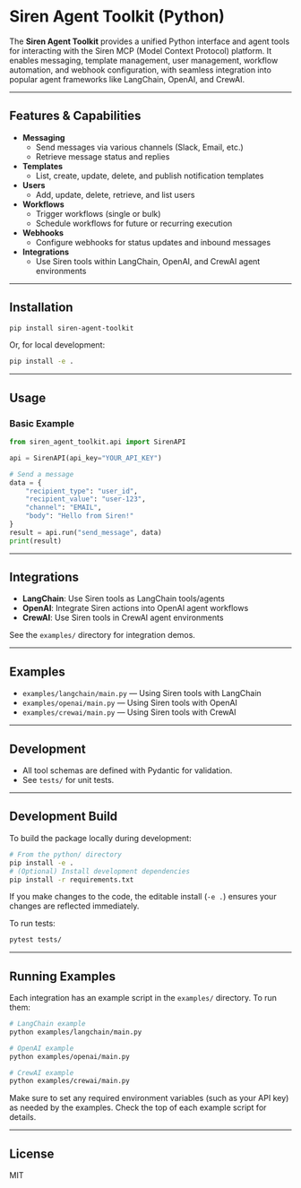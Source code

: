# Siren Agent Toolkit (Python)

The **Siren Agent Toolkit** provides a unified Python interface and agent tools for interacting with the Siren MCP (Model Context Protocol) platform. It enables messaging, template management, user management, workflow automation, and webhook configuration, with seamless integration into popular agent frameworks like LangChain, OpenAI, and CrewAI.

---

## Features & Capabilities

- **Messaging**
  - Send messages via various channels (Slack, Email, etc.)
  - Retrieve message status and replies
- **Templates**
  - List, create, update, delete, and publish notification templates
- **Users**
  - Add, update, delete, retrieve, and list users
- **Workflows**
  - Trigger workflows (single or bulk)
  - Schedule workflows for future or recurring execution
- **Webhooks**
  - Configure webhooks for status updates and inbound messages
- **Integrations**
  - Use Siren tools within LangChain, OpenAI, and CrewAI agent environments

---

## Installation

```bash
pip install siren-agent-toolkit
```

Or, for local development:

```bash
pip install -e .
```

---

## Usage

### Basic Example

```python
from siren_agent_toolkit.api import SirenAPI

api = SirenAPI(api_key="YOUR_API_KEY")

# Send a message
data = {
    "recipient_type": "user_id",
    "recipient_value": "user-123",
    "channel": "EMAIL",
    "body": "Hello from Siren!"
}
result = api.run("send_message", data)
print(result)
```

---

## Integrations

- **LangChain**: Use Siren tools as LangChain tools/agents
- **OpenAI**: Integrate Siren actions into OpenAI agent workflows
- **CrewAI**: Use Siren tools in CrewAI agent environments

See the `examples/` directory for integration demos.

---

## Examples

- `examples/langchain/main.py` — Using Siren tools with LangChain
- `examples/openai/main.py` — Using Siren tools with OpenAI
- `examples/crewai/main.py` — Using Siren tools with CrewAI

---

## Development

- All tool schemas are defined with Pydantic for validation.
- See `tests/` for unit tests.

---

## Development Build

To build the package locally during development:

```bash
# From the python/ directory
pip install -e .
# (Optional) Install development dependencies
pip install -r requirements.txt
```

If you make changes to the code, the editable install (`-e .`) ensures your changes are reflected immediately.

To run tests:

```bash
pytest tests/
```

---

## Running Examples

Each integration has an example script in the `examples/` directory. To run them:

```bash
# LangChain example
python examples/langchain/main.py

# OpenAI example
python examples/openai/main.py

# CrewAI example
python examples/crewai/main.py
```

Make sure to set any required environment variables (such as your API key) as needed by the examples. Check the top of each example script for details.

---

## License

MIT 